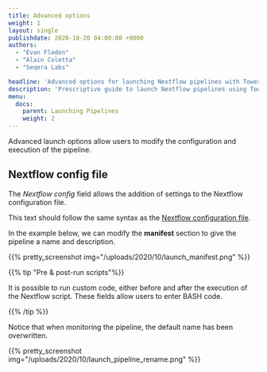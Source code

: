 ```yaml
---
title: Advanced options
weight: 1
layout: single
publishdate: 2020-10-20 04:00:00 +0000
authors:
  - "Evan Floden"
  - "Alain Coletta"
  - "Seqera Labs"

headline: 'Advanced options for launching Nextflow pipelines with Tower.nf'
description: 'Prescriptive guide to launch Nextflow pipelines using Tower.nf'
menu:
  docs:
    parent: Launching Pipelines
    weight: 2
---
```

Advanced launch options allow users to modify the configuration and execution of the pipeline.


## Nextflow config file
The *Nextflow config* field allows the addition of settings to the Nextflow configuration file.

This text should follow the same syntax as the [Nextflow configuration file](https://www.nextflow.io/docs/latest/config.html?highlight=profiles#config-syntax).

In the example below, we can modify the **manifest** section to give the pipeline a name and description.

{{% pretty_screenshot img="/uploads/2020/10/launch_manifest.png" %}}

{{% tip "Pre & post-run scripts"%}}

It is possible to run custom code, either before and after the execution of the Nextflow script. These fields allow users to enter BASH code.

{{% /tip %}}


Notice that when monitoring the pipeline, the default name has been overwritten.

{{% pretty_screenshot img="/uploads/2020/10/launch_pipeline_rename.png" %}}
